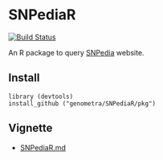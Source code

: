 


SNPediaR
================================================================================

[![Build Status](https://travis-ci.org/genometra/SNPediaR.svg?branch=master)](https://travis-ci.org/genometra/SNPediaR)

An R package to query [SNPedia](http://www.snpedia.com/index.php/SNPedia) website.


Install
--------------------------------------------------------------------------------

    library (devtools)
    install_github ("genometra/SNPediaR/pkg")

Vignette
--------------------------------------------------------------------------------

- [SNPediaR.md](https://github.com/genometra/SNPediaR/blob/master/SNPediaR.md)


